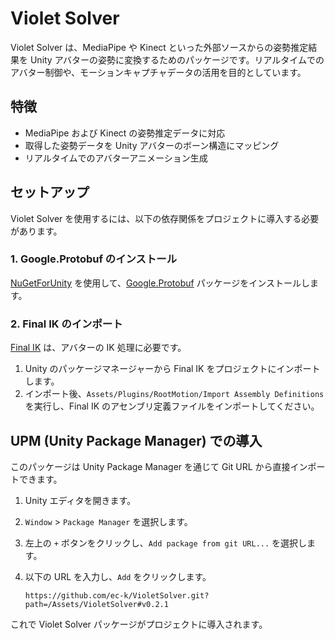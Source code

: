 # Violet Solver

Violet Solver は、MediaPipe や Kinect といった外部ソースからの姿勢推定結果を Unity アバターの姿勢に変換するためのパッケージです。リアルタイムでのアバター制御や、モーションキャプチャデータの活用を目的としています。

## 特徴

- MediaPipe および Kinect の姿勢推定データに対応
- 取得した姿勢データを Unity アバターのボーン構造にマッピング
- リアルタイムでのアバターアニメーション生成

## セットアップ

Violet Solver を使用するには、以下の依存関係をプロジェクトに導入する必要があります。

### 1. Google.Protobuf のインストール

[NuGetForUnity](https://github.com/GlitchEnzo/NuGetForUnity) を使用して、[Google.Protobuf](https://www.nuget.org/packages/google.protobuf/) パッケージをインストールします。

### 2. Final IK のインポート

[Final IK](https://assetstore.unity.com/packages/tools/animation/final-ik-14290) は、アバターの IK 処理に必要です。

1.  Unity のパッケージマネージャーから Final IK をプロジェクトにインポートします。
2.  インポート後、`Assets/Plugins/RootMotion/Import Assembly Definitions` を実行し、Final IK のアセンブリ定義ファイルをインポートしてください。

## UPM (Unity Package Manager) での導入

このパッケージは Unity Package Manager を通じて Git URL から直接インポートできます。

1.  Unity エディタを開きます。
2.  `Window` > `Package Manager` を選択します。
3.  左上の `+` ボタンをクリックし、`Add package from git URL...` を選択します。
4.  以下の URL を入力し、`Add` をクリックします。

    ```
    https://github.com/ec-k/VioletSolver.git?path=/Assets/VioletSolver#v0.2.1
    ```

これで Violet Solver パッケージがプロジェクトに導入されます。

